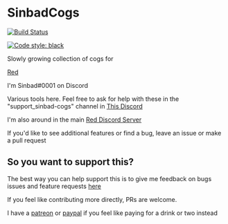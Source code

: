 # SinbadCogs
[![Build Status](https://travis-ci.org/mikeshardmind/SinbadCogs.svg?branch=v3)](https://travis-ci.org/mikeshardmind/SinbadCogs)

[![Code style: black](https://img.shields.io/badge/code%20style-black-000000.svg)](https://github.com/ambv/black)

Slowly growing collection of cogs for

[Red](https://github.com/Twentysix26/Red-DiscordBot)

I'm Sinbad#0001 on Discord

Various tools here.
Feel free to ask for help with these in the
"support_sinbad-cogs" channel in [This Discord](https://discord.gg/GET4DVk)

I'm also around in the main [Red Discord Server](https://discord.gg/red)


If you'd like to see additional features or find a bug, leave an issue
or make a pull request


## So you want to support this?
The best way you can help support this is to give me feedback on bugs
issues and feature requests [here](https://github.com/mikeshardmind/SinbadCogs/issues)


If you feel like contributing more directly, PRs are welcome.


I have a [patreon](https://www.patreon.com/mikeshardmind) or [paypal](https://www.paypal.me/mikeshardmind)
if you feel like paying for a drink or two instead

